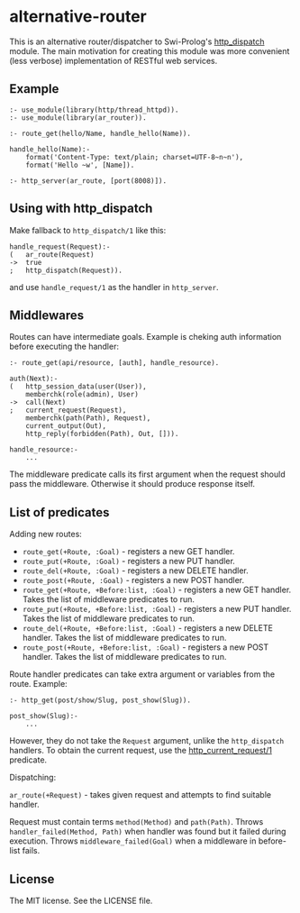 # alternative-router

This is an alternative router/dispatcher to Swi-Prolog's
[http_dispatch](http://www.swi-prolog.org/pldoc/man?section=httpdispatch) module. The
main motivation for creating this module was more convenient (less verbose) implementation
of RESTful web services.

## Example

    :- use_module(library(http/thread_httpd)).
    :- use_module(library(ar_router)).

    :- route_get(hello/Name, handle_hello(Name)).

    handle_hello(Name):-
        format('Content-Type: text/plain; charset=UTF-8~n~n'),
        format('Hello ~w', [Name]).

    :- http_server(ar_route, [port(8008)]).

## Using with http_dispatch

Make fallback to `http_dispatch/1` like this:

    handle_request(Request):-
    (   ar_route(Request)
    ->  true
    ;   http_dispatch(Request)).
    
and use `handle_request/1` as the handler in `http_server`.

## Middlewares

Routes can have intermediate goals. Example is cheking auth information
before executing the handler:

    :- route_get(api/resource, [auth], handle_resource).

    auth(Next):-
    (   http_session_data(user(User)),
        memberchk(role(admin), User)
    ->  call(Next)
    ;   current_request(Request),
        memberchk(path(Path), Request),
        current_output(Out),
        http_reply(forbidden(Path), Out, [])).
    
    handle_resource:-
        ...

The middleware predicate calls its first argument when the request should pass the middleware.
Otherwise it should produce response itself.

## List of predicates

Adding new routes:

 * `route_get(+Route, :Goal)` - registers a new GET handler.
 * `route_put(+Route, :Goal)` - registers a new PUT handler.
 * `route_del(+Route, :Goal)` - registers a new DELETE handler.
 * `route_post(+Route, :Goal)` - registers a new POST handler.
 * `route_get(+Route, +Before:list, :Goal)` - registers a new GET handler. Takes the list of middleware predicates to run.
 * `route_put(+Route, +Before:list, :Goal)` - registers a new PUT handler. Takes the list of middleware predicates to run.
 * `route_del(+Route, +Before:list, :Goal)` - registers a new DELETE handler. Takes the list of middleware predicates to run.
 * `route_post(+Route, +Before:list, :Goal)` - registers a new POST handler. Takes the list of middleware predicates to run.

Route handler predicates can take extra argument or variables from the route. Example:

    :- http_get(post/show/Slug, post_show(Slug)).
    
    post_show(Slug):-
        ...

However, they do not take the `Request` argument, unlike the `http_dispatch` handlers. To obtain the
current request, use the [http_current_request/1](http://www.swi-prolog.org/pldoc/doc_for?object=http_current_request/1)
predicate.

Dispatching:

`ar_route(+Request)` - takes given request and attempts to find suitable handler.

Request must contain terms `method(Method)` and `path(Path)`. Throws `handler_failed(Method, Path)` when
handler was found but it failed during execution. Throws `middleware_failed(Goal)` when
a middleware in before-list fails.

## License

The MIT license. See the LICENSE file.
